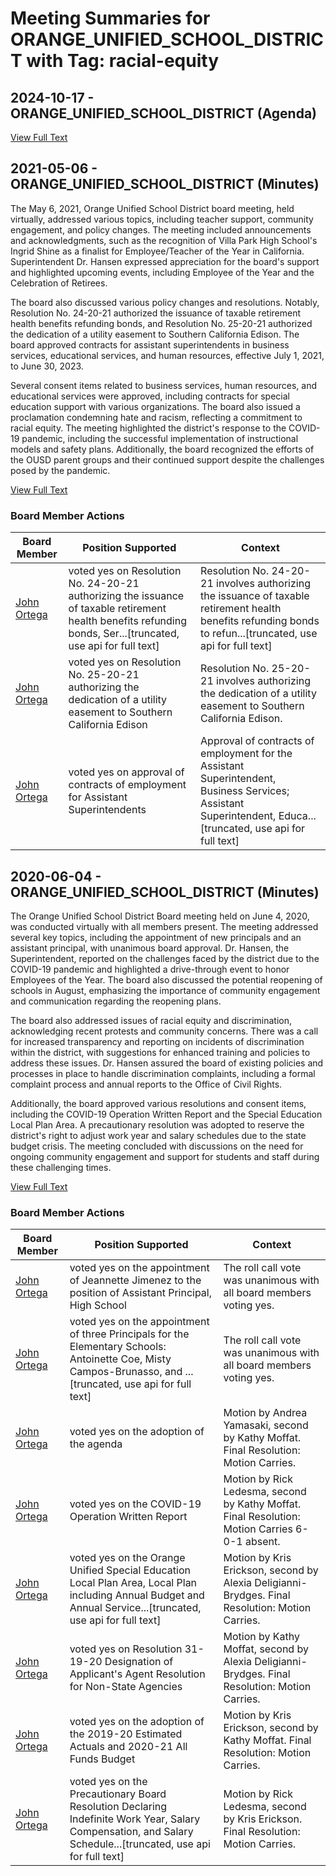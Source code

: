 # Meeting Summaries for ORANGE_UNIFIED_SCHOOL_DISTRICT with Tag: racial-equity

## 2024-10-17 - ORANGE_UNIFIED_SCHOOL_DISTRICT (Agenda)



[View Full Text](https://raw.githubusercontent.com/CivicLens/__experiments_CA/refs/heads/main/data/countries/usa/states/ca/counties/orange/school_boards/orange_unified_school_district/2024/2024-10-17-agenda.txt)

## 2021-05-06 - ORANGE_UNIFIED_SCHOOL_DISTRICT (Minutes)

The May 6, 2021, Orange Unified School District board meeting, held virtually, addressed various topics, including teacher support, community engagement, and policy changes. The meeting included announcements and acknowledgments, such as the recognition of Villa Park High School's Ingrid Shine as a finalist for Employee/Teacher of the Year in California. Superintendent Dr. Hansen expressed appreciation for the board's support and highlighted upcoming events, including Employee of the Year and the Celebration of Retirees.

The board also discussed various policy changes and resolutions. Notably, Resolution No. 24-20-21 authorized the issuance of taxable retirement health benefits refunding bonds, and Resolution No. 25-20-21 authorized the dedication of a utility easement to Southern California Edison. The board approved contracts for assistant superintendents in business services, educational services, and human resources, effective July 1, 2021, to June 30, 2023.

Several consent items related to business services, human resources, and educational services were approved, including contracts for special education support with various organizations. The board also issued a proclamation condemning hate and racism, reflecting a commitment to racial equity. The meeting highlighted the district's response to the COVID-19 pandemic, including the successful implementation of instructional models and safety plans. Additionally, the board recognized the efforts of the OUSD parent groups and their continued support despite the challenges posed by the pandemic.

[View Full Text](https://raw.githubusercontent.com/CivicLens/__experiments_CA/refs/heads/main/data/countries/usa/states/ca/counties/orange/school_boards/orange_unified_school_district/2021/2021-05-06-approved-minutes.txt)

### Board Member Actions

| Board Member | Position Supported | Context |
|--------------|--------------------|---------|
| [John Ortega](board_member_5.md) | voted yes on Resolution No. 24-20-21 authorizing the issuance of taxable retirement health benefits refunding bonds, Ser...[truncated, use api for full text] | Resolution No. 24-20-21 involves authorizing the issuance of taxable retirement health benefits refunding bonds to refun...[truncated, use api for full text] |
| [John Ortega](board_member_5.md) | voted yes on Resolution No. 25-20-21 authorizing the dedication of a utility easement to Southern California Edison | Resolution No. 25-20-21 involves authorizing the dedication of a utility easement to Southern California Edison. |
| [John Ortega](board_member_5.md) | voted yes on approval of contracts of employment for Assistant Superintendents | Approval of contracts of employment for the Assistant Superintendent, Business Services; Assistant Superintendent, Educa...[truncated, use api for full text] |

## 2020-06-04 - ORANGE_UNIFIED_SCHOOL_DISTRICT (Minutes)

The Orange Unified School District Board meeting held on June 4, 2020, was conducted virtually with all members present. The meeting addressed several key topics, including the appointment of new principals and an assistant principal, with unanimous board approval. Dr. Hansen, the Superintendent, reported on the challenges faced by the district due to the COVID-19 pandemic and highlighted a drive-through event to honor Employees of the Year. The board also discussed the potential reopening of schools in August, emphasizing the importance of community engagement and communication regarding the reopening plans.

The board also addressed issues of racial equity and discrimination, acknowledging recent protests and community concerns. There was a call for increased transparency and reporting on incidents of discrimination within the district, with suggestions for enhanced training and policies to address these issues. Dr. Hansen assured the board of existing policies and processes in place to handle discrimination complaints, including a formal complaint process and annual reports to the Office of Civil Rights.

Additionally, the board approved various resolutions and consent items, including the COVID-19 Operation Written Report and the Special Education Local Plan Area. A precautionary resolution was adopted to reserve the district's right to adjust work year and salary schedules due to the state budget crisis. The meeting concluded with discussions on the need for ongoing community engagement and support for students and staff during these challenging times.

[View Full Text](https://raw.githubusercontent.com/CivicLens/__experiments_CA/refs/heads/main/data/countries/usa/states/ca/counties/orange/school_boards/orange_unified_school_district/2020/2020-06-04-minutes.txt)

### Board Member Actions

| Board Member | Position Supported | Context |
|--------------|--------------------|---------|
| [John Ortega](board_member_5.md) | voted yes on the appointment of Jeannette Jimenez to the position of Assistant Principal, High School | The roll call vote was unanimous with all board members voting yes. |
| [John Ortega](board_member_5.md) | voted yes on the appointment of three Principals for the Elementary Schools: Antoinette Coe, Misty Campos-Brunasso, and ...[truncated, use api for full text] | The roll call vote was unanimous with all board members voting yes. |
| [John Ortega](board_member_5.md) | voted yes on the adoption of the agenda | Motion by Andrea Yamasaki, second by Kathy Moffat. Final Resolution: Motion Carries. |
| [John Ortega](board_member_5.md) | voted yes on the COVID-19 Operation Written Report | Motion by Rick Ledesma, second by Kathy Moffat. Final Resolution: Motion Carries 6-0-1 absent. |
| [John Ortega](board_member_5.md) | voted yes on the Orange Unified Special Education Local Plan Area, Local Plan including Annual Budget and Annual Service...[truncated, use api for full text] | Motion by Kris Erickson, second by Alexia Deligianni-Brydges. Final Resolution: Motion Carries. |
| [John Ortega](board_member_5.md) | voted yes on Resolution 31-19-20 Designation of Applicant's Agent Resolution for Non-State Agencies | Motion by Kathy Moffat, second by Alexia Deligianni-Brydges. Final Resolution: Motion Carries. |
| [John Ortega](board_member_5.md) | voted yes on the adoption of the 2019-20 Estimated Actuals and 2020-21 All Funds Budget | Motion by Kris Erickson, second by Kathy Moffat. Final Resolution: Motion Carries. |
| [John Ortega](board_member_5.md) | voted yes on the Precautionary Board Resolution Declaring Indefinite Work Year, Salary Compensation, and Salary Schedule...[truncated, use api for full text] | Motion by Rick Ledesma, second by Kris Erickson. Final Resolution: Motion Carries. |

